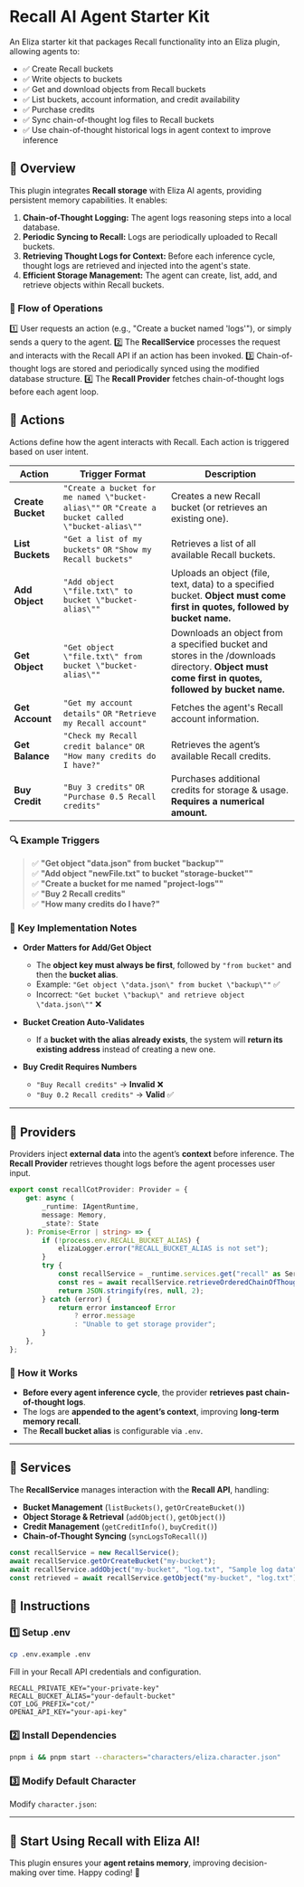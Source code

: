 # Recall AI Agent Starter Kit

An Eliza starter kit that packages Recall functionality into an Eliza plugin, allowing agents to:

- ✅ Create Recall buckets
- ✅ Write objects to buckets
- ✅ Get and download objects from Recall buckets
- ✅ List buckets, account information, and credit availability
- ✅ Purchase credits
- ✅ Sync chain-of-thought log files to Recall buckets
- ✅ Use chain-of-thought historical logs in agent context to improve inference

## 📌 Overview

This plugin integrates **Recall storage** with Eliza AI agents, providing persistent memory capabilities. It enables:

1. **Chain-of-Thought Logging:** The agent logs reasoning steps into a local database.
2. **Periodic Syncing to Recall:** Logs are periodically uploaded to Recall buckets.
3. **Retrieving Thought Logs for Context:** Before each inference cycle, thought logs are retrieved and injected into the agent's state.
4. **Efficient Storage Management:** The agent can create, list, add, and retrieve objects within Recall buckets.

### **🔄 Flow of Operations**

1️⃣ User requests an action (e.g., "Create a bucket named 'logs'"), or simply sends a query to the agent.
2️⃣ The **RecallService** processes the request and interacts with the Recall API if an action has been invoked.
3️⃣ Chain-of-thought logs are stored and periodically synced using the modified database structure.
4️⃣ The **Recall Provider** fetches chain-of-thought logs before each agent loop.

## 📌 Actions

Actions define how the agent interacts with Recall. Each action is triggered based on user intent.

| **Action**          | **Trigger Format**                                             | **Description**                                       |
|---------------------|--------------------------------------------------------------|------------------------------------------------------|
| **Create Bucket**  | `"Create a bucket for me named \"bucket-alias\""` `OR` `"Create a bucket called \"bucket-alias\""` | Creates a new Recall bucket (or retrieves an existing one).  |
| **List Buckets**   | `"Get a list of my buckets"` `OR` `"Show my Recall buckets"`  | Retrieves a list of all available Recall buckets.  |
| **Add Object**     | `"Add object \"file.txt\" to bucket \"bucket-alias\""` | Uploads an object (file, text, data) to a specified bucket.  **Object must come first in quotes, followed by bucket name.** |
| **Get Object**     | `"Get object \"file.txt\" from bucket \"bucket-alias\""` | Downloads an object from a specified bucket and stores in the /downloads directory.  **Object must come first in quotes, followed by bucket name.** |
| **Get Account**    | `"Get my account details"` `OR` `"Retrieve my Recall account"` | Fetches the agent's Recall account information. |
| **Get Balance**    | `"Check my Recall credit balance"` `OR` `"How many credits do I have?"` | Retrieves the agent’s available Recall credits. |
| **Buy Credit**     | `"Buy 3 credits"` `OR` `"Purchase 0.5 Recall credits"` | Purchases additional credits for storage & usage.  **Requires a numerical amount.** |

### **🔍 Example Triggers**

> ✅ **"Get object \"data.json\" from bucket \"backup\""**  
> ✅ **"Add object \"newFile.txt\" to bucket \"storage-bucket\""**  
> ✅ **"Create a bucket for me named \"project-logs\""**  
> ✅ **"Buy 2 Recall credits"**  
> ✅ **"How many credits do I have?"**  

### **🔄 Key Implementation Notes**
- **Order Matters for Add/Get Object**  
  - The **object key must always be first**, followed by `"from bucket"` and then the **bucket alias**.
  - Example: `"Get object \"data.json\" from bucket \"backup\""` ✅  
  - Incorrect: `"Get bucket \"backup\" and retrieve object \"data.json\""` ❌  

- **Bucket Creation Auto-Validates**  
  - If a **bucket with the alias already exists**, the system will **return its existing address** instead of creating a new one.

- **Buy Credit Requires Numbers**  
  - `"Buy Recall credits"` → **Invalid** ❌  
  - `"Buy 0.2 Recall credits"` → **Valid** ✅  

---

## 📌 Providers

Providers inject **external data** into the agent’s **context** before inference. The **Recall Provider** retrieves thought logs before the agent processes user input.

```typescript
export const recallCotProvider: Provider = {
    get: async (
        _runtime: IAgentRuntime,
        message: Memory,
        _state?: State
    ): Promise<Error | string> => {
        if (!process.env.RECALL_BUCKET_ALIAS) {
            elizaLogger.error("RECALL_BUCKET_ALIAS is not set");
        }
        try {
            const recallService = _runtime.services.get("recall" as ServiceType) as RecallService;
            const res = await recallService.retrieveOrderedChainOfThoughtLogs(process.env.RECALL_BUCKET_ALIAS);
            return JSON.stringify(res, null, 2);
        } catch (error) {
            return error instanceof Error
                ? error.message
                : "Unable to get storage provider";
        }
    },
};
```

### **📌 How it Works**
- **Before every agent inference cycle**, the provider **retrieves past chain-of-thought logs**.
- The logs are **appended to the agent’s context**, improving **long-term memory recall**.
- The **Recall bucket alias** is configurable via `.env`.

---

## 📌 Services

The **RecallService** manages interaction with the **Recall API**, handling:

- **Bucket Management** (`listBuckets()`, `getOrCreateBucket()`)
- **Object Storage & Retrieval** (`addObject()`, `getObject()`)
- **Credit Management** (`getCreditInfo()`, `buyCredit()`)
- **Chain-of-Thought Syncing** (`syncLogsToRecall()`)

```typescript
const recallService = new RecallService();
await recallService.getOrCreateBucket("my-bucket");
await recallService.addObject("my-bucket", "log.txt", "Sample log data");
const retrieved = await recallService.getObject("my-bucket", "log.txt");
```

## 📌 Instructions

### **1️⃣ Setup .env**

```bash
cp .env.example .env
```

Fill in your Recall API credentials and configuration.

```dotenv
RECALL_PRIVATE_KEY="your-private-key"
RECALL_BUCKET_ALIAS="your-default-bucket"
COT_LOG_PREFIX="cot/"
OPENAI_API_KEY="your-api-key"
```

### **2️⃣ Install Dependencies**
```bash
pnpm i && pnpm start --characters="characters/eliza.character.json" 
```

### **3️⃣ Modify Default Character**
Modify `character.json`:

---

## 🚀 **Start Using Recall with Eliza AI!**
This plugin ensures your **agent retains memory**, improving decision-making over time. Happy coding! 🎉